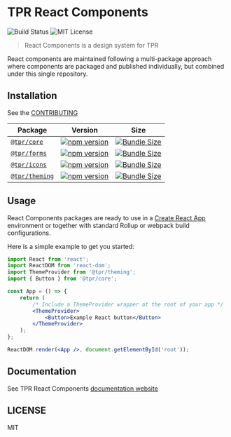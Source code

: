 # TPR React Components

[build-badge]: https://circleci.com/gh/thepensionsregulator/react-components/tree/master.svg?style=svg
[license-badge]: https://img.shields.io/npm/l/react-components.svg?style=flat-square

![Build Status][build-badge]
![MIT License][license-badge]

> React Components is a design system for TPR

React components are maintained following a multi-package approach where
components are packaged and published individually, but combined under this
single repository.

## Installation

See the [CONTRIBUTING](./CONTRIBUTING.md)

| Package                            | Version                                                 | Size                                                     |
| ---------------------------------- | ------------------------------------------------------- | -------------------------------------------------------- |
| [`@tpr/core`](packages/core)       | [![npm version][core npm version]][core npm link]       | [![Bundle Size][core size bundle]][core size link]       |
| [`@tpr/forms`](packages/forms)     | [![npm version][forms npm version]][forms npm link]     | [![Bundle Size][forms size bundle]][forms size link]     |
| [`@tpr/icons`](packages/icons)     | [![npm version][icons npm version]][icons npm link]     | [![Bundle Size][icons size bundle]][icons size link]     |
| [`@tpr/theming`](packages/theming) | [![npm version][theming npm version]][theming npm link] | [![Bundle Size][theming size bundle]][theming size link] |

[core npm version]: https://flat.badgen.net/npm/v/@tpr/core
[core npm link]: https://www.npmjs.com/package/@tpr/core
[core size bundle]: https://flat.badgen.net/bundlephobia/minzip/@tpr/core
[core size link]: https://bundlephobia.com/result?p=@tpr/core
[forms npm version]: https://flat.badgen.net/npm/v/@tpr/forms
[forms npm link]: https://www.npmjs.com/package/@tpr/forms
[forms size bundle]: https://flat.badgen.net/bundlephobia/minzip/@tpr/forms
[forms size link]: https://bundlephobia.com/result?p=@tpr/forms
[icons npm version]: https://flat.badgen.net/npm/v/@tpr/icons
[icons npm link]: https://www.npmjs.com/package/@tpr/icons
[icons size bundle]: https://flat.badgen.net/bundlephobia/minzip/@tpr/icons
[icons size link]: https://bundlephobia.com/result?p=@tpr/icons
[theming npm version]: https://flat.badgen.net/npm/v/@tpr/theming
[theming npm link]: https://www.npmjs.com/package/@tpr/theming
[theming size bundle]: https://flat.badgen.net/bundlephobia/minzip/@tpr/theming
[theming size link]: https://bundlephobia.com/result?p=@tpr/theming

## Usage

React Components packages are ready to use in a
[Create React App](https://create-react-app.dev/) environment or together
with standard Rollup or webpack build configurations.

Here is a simple example to get you started:

```jsx
import React from 'react';
import ReactDOM from 'react-dom';
import ThemeProvider from '@tpr/theming';
import { Button } from '@tpr/core';

const App = () => {
	return (
		/* Include a ThemeProvider wrapper at the root of your app */
		<ThemeProvider>
			<Button>Example React button</Button>
		</ThemeProvider>
	);
};

ReactDOM.render(<App />, document.getElementById('root'));
```

## Documentation

See TPR React Components [documentation website](https://tpr.netlify.com/)

## LICENSE

MIT
